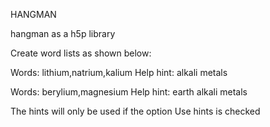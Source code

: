 HANGMAN

hangman as a h5p library

Create word lists as shown below:

Words: lithium,natrium,kalium
Help hint: alkali metals

Words: berylium,magnesium
Help hint: earth alkali metals

The hints will only be used if the option Use hints is checked
